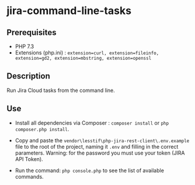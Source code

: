 # jira-command-line-tasks

## Prerequisites

- PHP 7.3
- Extensions (php.ini) : 
`extension=curl, extension=fileinfo, extension=gd2, extension=mbstring, extension=openssl`

## Description
Run Jira Cloud tasks from the command line.

## Use
- Install all dependencies via Composer :
`composer install` or `php composer.php install`.

- Copy and paste the `vendor\lesstif\php-jira-rest-client\.env.example` file to the root of the project, naming it `.env` and filling in the correct parameters. Warning: for the password you must use your token (JIRA API Token).

- Run the command: `php console.php` to see the list of available commands.
